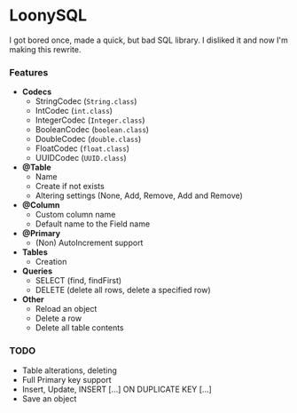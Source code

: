 # LoonySQL
I got bored once, made a quick, but bad SQL library. I disliked it and now I'm making this rewrite.

### Features
 * **Codecs**
   * StringCodec (`String.class`)
   * IntCodec (`int.class`)
   * IntegerCodec (`Integer.class`)
   * BooleanCodec (`boolean.class`)
   * DoubleCodec (`double.class`)
   * FloatCodec (`float.class`)
   * UUIDCodec (`UUID.class`)
 * **@Table**
   * Name
   * Create if not exists
   * Altering settings (None, Add, Remove, Add and Remove)
 * **@Column**
   * Custom column name
   * Default name to the Field name
 * **@Primary**
   * (Non) AutoIncrement support
 * **Tables**
   * Creation
 * **Queries**
   * SELECT (find, findFirst)
   * DELETE (delete all rows, delete a specified row)
 * **Other**
   * Reload an object
   * Delete a row
   * Delete all table contents

### TODO
 * Table alterations, deleting
 * Full Primary key support
 * Insert, Update, INSERT [...] ON DUPLICATE KEY [...]
 * Save an object